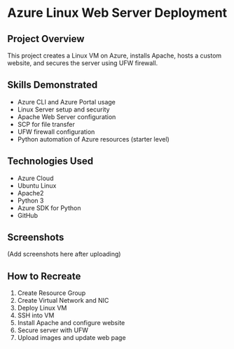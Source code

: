 # Azure Linux Web Server Deployment

## Project Overview
This project creates a Linux VM on Azure, installs Apache, hosts a custom website, and secures the server using UFW firewall.

## Skills Demonstrated
- Azure CLI and Azure Portal usage
- Linux Server setup and security
- Apache Web Server configuration
- SCP for file transfer
- UFW firewall configuration
- Python automation of Azure resources (starter level)

## Technologies Used
- Azure Cloud
- Ubuntu Linux
- Apache2
- Python 3
- Azure SDK for Python
- GitHub

## Screenshots
(Add screenshots here after uploading)

## How to Recreate
1. Create Resource Group
2. Create Virtual Network and NIC
3. Deploy Linux VM
4. SSH into VM
5. Install Apache and configure website
6. Secure server with UFW
7. Upload images and update web page
